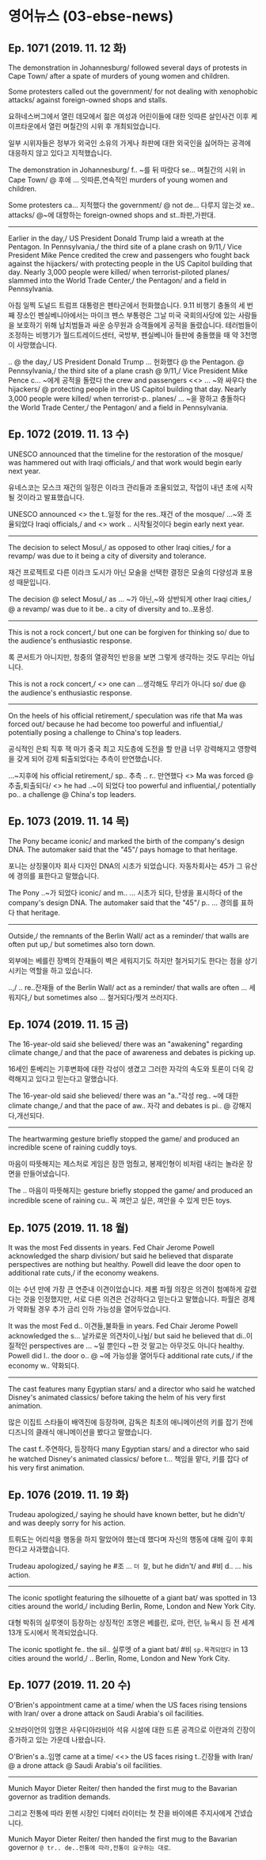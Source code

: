 # 영어뉴스 (03-ebse-news)
## Ep. 1071 (2019. 11. 12 화)

The demonstration in Johannesburg/ followed several days of protests in Cape Town/ after a spate of murders of young women and children.

Some protesters called out the government/ for not dealing with xenophobic attacks/ against foreign-owned shops and stalls.

요하네스버그에서 열린 데모에서 젊은 여성과 어린이들에 대한 잇따른 살인사건 이후 케이프타운에서 열린 며칠간의 시위 후 개최되었습니다.

일부 시위자들은 정부가 외국인 소유의 가게나 좌판에 대한 외국인을 싫어하는 공격에 대응하지 않고 있다고 지적했습니다. 

The demonstration in Johannesburg/ f.. ~를 뒤 따랐다 se... 며칠간의 시위 in Cape Town/ @ 후에 ... 잇따른,연속적인 murders of young women and children.

Some protesters ca... 지적했다 the government/ @ not de... 다루지 않는것 xe.. attacks/ @~에 대항하는 foreign-owned shops and st..좌판,가판대.

---
Earlier in the day,/ US President Donald Trump laid a wreath at the Pentagon. In Pennsylvania,/ the third site of a plane crash on 9/11,/ Vice President Mike Pence credited the crew and passengers who fought back against the hijackers/ with protecting people in the US Capitol building that day. Nearly 3,000 people were killed/ when terrorist-piloted planes/ slammed into the World Trade Center,/ the Pentagon/ and a field in Pennsylvania.

아침 일찍 도널드 트럼프 대통령은 펜타곤에서 헌화했습니다. 9.11 비행기 충돌의 세 번째 장소인 펜실베니아에서는 마이크 펜스 부통령은 그날 미국 국회의사당에 있는 사람들을 보호하기 위해 납치범들과 싸운 승무원과 승객들에게 공적을 돌렸습니다. 테러범들이 조정하는 비행기가 월드트레이드센터, 국방부, 펜실베니아 들판에 충돌했을 때 약 3천명이 사망했습니다. 

.. @ the day,/ US President Donald Trump ... 헌화했다 @ the Pentagon. @ Pennsylvania,/ the third site of a plane crash @ 9/11,/ Vice President Mike Pence c... ~에게 공적을 돌렸다 the crew and passengers <<> ... ~와 싸우다 the hijackers/ @ protecting people in the US Capitol building that day. Nearly 3,000 people were killed/ when terrorist-p.. planes/ ... ~을 꽝하고 충돌하다 the World Trade Center,/ the Pentagon/ and a field in Pennsylvania.

## Ep. 1072 (2019. 11. 13 수)

UNESCO announced that the timeline for the restoration of the mosque/ was hammered out with Iraqi officials,/ and that work would begin early next year.

유네스코는 모스크 재건의 일정은 이라크 관리들과 조율되었고, 작업이 내년 초에 시작될 것이라고 발표했습니다.

UNESCO announced <> the t..일정 for the res..재건 of the mosque/ ...~와 조율되었다 Iraqi officials,/ and <> work .. 시작될것이다 begin early next year.

---
The decision to select Mosul,/ as opposed to other Iraqi cities,/ for a revamp/ was due to it being a city of diversity and tolerance.

재건 프로젝트로 다른 이라크 도시가 아닌 모술을 선택한 결정은 모술의 다양성과 포용성 때문입니다. 

The decision @ select Mosul,/ as ... ~가 아닌,~와 상반되게 other Iraqi cities,/ @ a revamp/ was due to it be.. a city of diversity and to..포용성.

---
This is not a rock concert,/ but one can be forgiven for thinking so/ due to the audience's enthusiastic response.

록 콘서트가 아니지만, 청중의 열광적인 반응을 보면 그렇게 생각하는 것도 무리는 아닙니다.

This is not a rock concert,/ <> one can ...생각해도 무리가 아니다 so/ due @ the audience's enthusiastic response.

---
On the heels of his official retirement,/ speculation was rife that Ma was forced out/ because he had become too powerful and influential,/ potentially posing a challenge to China's top leaders.

공식적인 은퇴 직후 잭 마가 중국 최고 지도층에 도전을 할 만큼 너무 강력해지고 영향력을 갖게 되어 강제 퇴출되었다는 추측이 만연했습니다. 

...~지후에 his official retirement,/ sp.. 추측 .. r.. 만연했다 <> Ma was forced @ 추출,퇴출되다/ <> he had ..~이 되었다 too powerful and influential,/ potentially po.. a challenge @ China's top leaders.

## Ep. 1073 (2019. 11. 14 목)

The Pony became iconic/ and marked the birth of the company's design DNA. The automaker said that the "45"/ pays homage to that heritage.

포니는 상징물이자 회사 디자인 DNA의 시초가 되었습니다. 자동차회사는 45가 그 유산에 경의를 표한다고 말했습니다.

The Pony ..~가 되었다 iconic/ and m.. ... 시초가 되다, 탄생을 표시하다 of the company's design DNA. The automaker said that the "45"/ p.. ... 경의를 표하다 that heritage.

---
Outside,/ the remnants of the Berlin Wall/ act as a reminder/ that walls are often put up,/ but sometimes also torn down.

외부에는 베를린 장벽의 잔재들이 벽은 세워지기도 하지만 철거되기도 한다는 점을 상기시키는 역할을 하고 있습니다. 

..,/ .. re..잔재들 of the Berlin Wall/ act as a reminder/ that walls are often ... 세워지다,/ but sometimes also ... 철거되다/찢겨 쓰러지다.

## Ep. 1074 (2019. 11. 15 금)

The 16-year-old said she believed/ there was an "awakening" regarding climate change,/ and that the pace of awareness and debates is picking up.

16세인 툰베리는 기후변화에 대한 각성이 생겼고 그러한 자각의 속도와 토론이 더욱 강력해지고 있다고 믿는다고 말했습니다. 

The 16-year-old said she believed/ there was an "a.."각성 reg.. ~에 대한 climate change,/ and that the pace of aw.. 자각 and debates is pi.. @ 강해지다,개선되다.

---
The heartwarming gesture briefly stopped the game/ and produced an incredible scene of raining cuddly toys.

마음이 따뜻해지는 제스처로 게임은 잠깐 멈췄고, 봉제인형이 비처럼 내리는 놀라운 장면을 만들어냈습니다. 

The .. 마음이 따뜻해지는 gesture briefly stopped the game/ and produced an incredible scene of raining cu.. 꼭 껴안고 싶은, 껴안을 수 있게 만든 toys.

## Ep. 1075 (2019. 11. 18 월)

It was the most Fed dissents in years. Fed Chair Jerome Powell acknowledged the sharp division/ but said he believed that disparate perspectives are nothing but healthy. Powell did leave the door open to additional rate cuts,/ if the economy weakens.

이는 수년 만에 가장 큰 연준내 이견이었습니다. 제롬 파월 의장은 의견이 첨예하게 갈렸다는 것을 인정했지만, 서로 다른 의견은 건강하다고 믿는다고 말했습니다. 파월은 경제가 약화될 경우 추가 금리 인하 가능성을 열어두었습니다. 

It was the most Fed d.. 이견들,불화들 in years. Fed Chair Jerome Powell acknowledged the s... 날카로운 의견차이,나뉨/ but said he believed that di..이질적인 perspectives are ... ~일 뿐인다 ~한 것 말고는 아무것도 아니다 healthy. Powell did l.. the door o.. @ ~에 가능성을 열어두다 additional rate cuts,/ if the economy w.. 약화되다.

---
The cast features many Egyptian stars/ and a director who said he watched Disney's animated classics/ before taking the helm of his very first animation.

많은 이집트 스타들이 배역진에 등장하며, 감독은 최초의 애니메이션의 키를 잡기 전에 디즈니의 클래식 애니메이션을 봤다고 말했습니다.

The cast f..주연하다, 등장하다 many Egyptian stars/ and a director who said he watched Disney's animated classics/ before t... 책임을 맡다, 키를 잡다 of his very first animation.

## Ep. 1076 (2019. 11. 19 화)

Trudeau apologized,/ saying he should have known better, but he didn't/ and was deeply sorry for his action.

트뤼도는 어리석을 행동을 하지 말았어야 했는데 했다며 자신의 행동에 대해 깊이 후회한다고 사과했습니다. 

Trudeau apologized,/ saying he #조 ... `더 잘`, but he didn't/ and #비 d.. ... his action.

---
The iconic spotlight featuring the silhouette of a giant bat/ was spotted in 13 cities around the world,/ including Berlin, Rome, London and New York City. 

대형 박쥐의 실루엣이 등장하는 상징적인 조명은 베를린, 로마, 런던, 뉴욕시 등 전 세계 13개 도시에서 목격되었습니다. 

The iconic spotlight fe.. the sil.. 실루엣 of a giant bat/ #비 `sp.목격되었다` in 13 cities around the world,/ .. Berlin, Rome, London and New York City. 

## Ep. 1077 (2019. 11. 20 수)

O'Brien's appointment came at a time/ when the US faces rising tensions with Iran/ over a drone attack on Saudi Arabia's oil facilities. 

오브라이언의 임명은 사우디아라비아 석유 시설에 대한 드론 공격으로  이란과의 긴장이 증가하고 있는 가운데 나왔습니다.

O'Brien's a..임명 came at a time/ <<> the US faces rising t..긴장들 with Iran/ @ a drone attack @ Saudi Arabia's oil facilities. 

---
Munich Mayor Dieter Reiter/ then handed the first mug to the Bavarian governor as tradition demands.

그리고 전통에 따라 뮌헨 시장인 디에터 라이터는 첫 잔을 바이에른 주지사에게 건넸습니다.

Munich Mayor Dieter Reiter/ then handed the first mug to the Bavarian governor `@ tr.. de..전통에 따라,전통이 요구하는 대로`.
